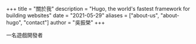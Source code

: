 +++
title = "關於我"
description = "Hugo, the world's fastest framework for building websites"
date = "2021-05-29"
aliases = ["about-us", "about-hugo", "contact"]
author = "吳振榮"
+++

一名遊戲開發者